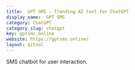 ```yaml
---
title:  GPT SMS - Trending AI tool for ChatGPT
display_name:  GPT SMS
category: ChatGPT
category_slug: chatgpt
key: gptsms_online
website: https://gptsms.online/
layout: aitool
---
```


SMS chatbot for user interaction.
